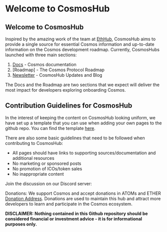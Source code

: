 # Welcome to CosmosHub

## Welcome to CosmosHub

Inspired by the amazing work of the team at [EthHub](https://ethub.io), CosmosHub aims to provide a single source for essential Cosmos information and up-to-date information on the Cosmos development roadmap. Currently, CosmosHubs launched with three main sections:

1. [Docs](https://docs.cosmosHub.io) - Cosmos documentation
2. [Roadmap] - The Cosmos Protocol Roadmap
3. [Newsletter](https://ethhub.substack.com) - CosmosHub Updates and Blog

The Docs and the Roadmap are two sections that we expect will deliver the most impact for developers exploring onboarding Cosmos.

## Contribution Guidelines for CosmosHub

In the interest of keeping the content on CosmosHub looking uniform, we have set up a template that you can use when adding your own pages to the github repo. You can find the template [here](https://github.com/ethhub-io/ethhub/tree/138f04335ad4a090d8eb370a9af90ee82fccf1a6/template.md).

There are also some basic guidelines that need to be followed when contributing to CosmosHub:

* All pages should have links to supporting sources/documentation and additional resources
* No marketing or sponsored posts
* No promotion of ICOs/token sales
* No inappropriate content

Join the discussion on our Discord server: []()

Donations: We support Cosmos and accept donations in ATOMs and ETHER [Donation Address](). Donations are used to maintain this hub and attract more developers to learn and participate in the Cosmos ecosystem.

**DISCLAIMER: Nothing contained in this Github repository should be considered financial or investment advice - it is for informational purposes only.**

